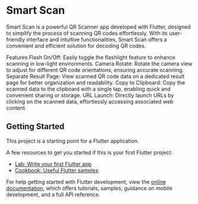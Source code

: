 # Smart Scan

Smart Scan is a powerful QR Scanner app developed with Flutter, designed to simplify the process of scanning QR codes effortlessly. With its user-friendly interface and intuitive functionalities, Smart Scan offers a convenient and efficient solution for decoding QR codes.

Features
Flash On/Off: Easily toggle the flashlight feature to enhance scanning in low-light environments.
Camera Rotate: Rotate the camera view to adjust for different QR code orientations, ensuring accurate scanning.
Separate Result Page: View scanned QR code data on a dedicated result page for better organization and readability.
Copy to Clipboard: Copy the scanned data to the clipboard with a single tap, enabling quick and convenient sharing or storage.
URL Launch: Directly launch URLs by clicking on the scanned data, effortlessly accessing associated web content.

## Getting Started

This project is a starting point for a Flutter application.

A few resources to get you started if this is your first Flutter project:

- [Lab: Write your first Flutter app](https://docs.flutter.dev/get-started/codelab)
- [Cookbook: Useful Flutter samples](https://docs.flutter.dev/cookbook)

For help getting started with Flutter development, view the
[online documentation](https://docs.flutter.dev/), which offers tutorials,
samples, guidance on mobile development, and a full API reference.
